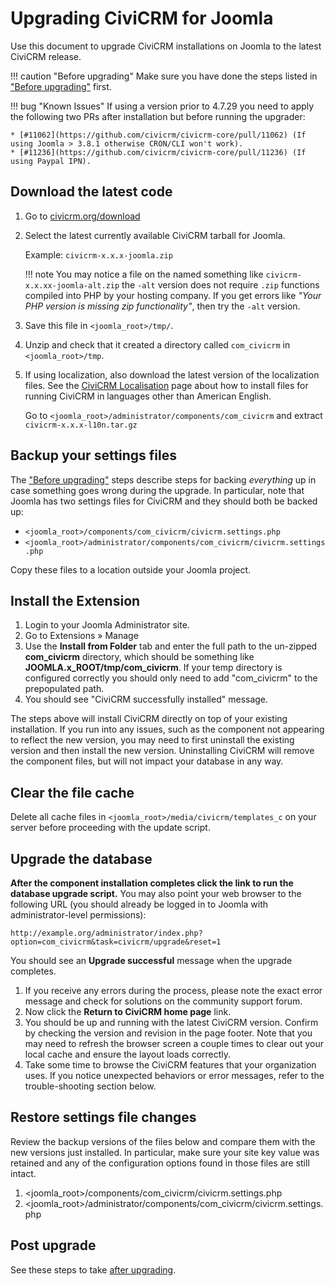 # Upgrading CiviCRM for Joomla

Use this document to upgrade CiviCRM installations on Joomla to the latest CiviCRM release.

!!! caution "Before upgrading"
    Make sure you have done the steps listed in ["Before upgrading"](/upgrade/index.md#before-upgrading) first.

!!! bug "Known Issues"
    If using a version prior to 4.7.29 you need to apply the following two PRs after installation but before running the upgrader:

    * [#11062](https://github.com/civicrm/civicrm-core/pull/11062) (If using Joomla > 3.8.1 otherwise CRON/CLI won't work).
    * [#11236](https://github.com/civicrm/civicrm-core/pull/11236) (If using Paypal IPN).

## Download the latest code

1. Go to [civicrm.org/download](https://civicrm.org/download)
1. Select the latest currently available CiviCRM tarball for Joomla.

    Example: `civicrm-x.x.x-joomla.zip`

    !!! note
        You may notice a file on the named something like `civicrm-x.x.xx-joomla-alt.zip` the `-alt` version does not require `.zip` functions compiled into PHP by your hosting company. If you get errors like _"Your PHP version is missing zip functionality"_, then try the `-alt` version.

1. Save this file in `<joomla_root>/tmp/`.
1. Unzip and check that it created a directory called `com_civicrm` in `<joomla_root>/tmp`.

1. If using localization, also download the latest version of the localization files. See the [CiviCRM Localisation](https://wiki.civicrm.org/confluence/display/CRMDOC/i18n+Administrator%27s+Guide%3A+Using+CiviCRM+in+your+own+language) page about how to install files for running CiviCRM in languages other than American English.

    Go to `<joomla_root>/administrator/components/com_civicrm` and extract `civicrm-x.x.x-l10n.tar.gz`

## Backup your settings files

The ["Before upgrading"](/upgrade/index.md#before-upgrading) steps describe steps for backing _everything_ up in case something goes wrong during the upgrade.  In particular, note that Joomla has two settings files for CiviCRM and they should both be backed up:

* `<joomla_root>/components/com_civicrm/civicrm.settings.php`
* `<joomla_root>/administrator/components/com_civicrm/civicrm.settings.php`
    
Copy these files to a location outside your Joomla project.

## Install the Extension

1. Login to your Joomla Administrator site.
1. Go to Extensions » Manage
1. Use the **Install from Folder** tab and enter the full path to the un-zipped **com_civicrm** directory, which should be something like **JOOMLA.x_ROOT/tmp/com_civicrm**. If your temp directory is configured correctly you should only need to add "com_civicrm" to the prepopulated path.
1. You should see "CiviCRM successfully installed" message.

The steps above will install CiviCRM directly on top of your existing installation. If you run into any issues, such as the component not appearing to reflect the new version, you may need to first uninstall the existing version and then install the new version. Uninstalling CiviCRM will remove the component files, but will not impact your database in any way.

## Clear the file cache

Delete all cache files in `<joomla_root>/media/civicrm/templates_c` on your server before proceeding with the update script.

## Upgrade the database

**After the component installation completes click the link to run the database upgrade script.** You may also point your web browser to the following URL (you should already be logged in to Joomla with administrator-level permissions):

```
http://example.org/administrator/index.php?option=com_civicrm&task=civicrm/upgrade&reset=1
```

You should see an **Upgrade successful** message when the upgrade completes.

1. If you receive any errors during the process, please note the exact error message and check for solutions on the community support forum.
1. Now click the **Return to CiviCRM home page** link.
1. You should be up and running with the latest CiviCRM version. Confirm by checking the version and revision in the page footer. Note that you may need to refresh the browser screen a couple times to clear out your local cache and ensure the layout loads correctly.
1. Take some time to browse the CiviCRM features that your organization uses. If you notice unexpected behaviors or error messages, refer to the trouble-shooting section below.



## Restore settings file changes

Review the backup versions of the files below and compare them with the new versions just installed. In particular, make sure your site key value was retained and any of the configuration options found in those files are still intact.

1. <joomla_root>/components/com_civicrm/civicrm.settings.php
1. <joomla_root>/administrator/components/com_civicrm/civicrm.settings.php

## Post upgrade

See these steps to take [after upgrading](/upgrade/index.md#after-upgrading).
